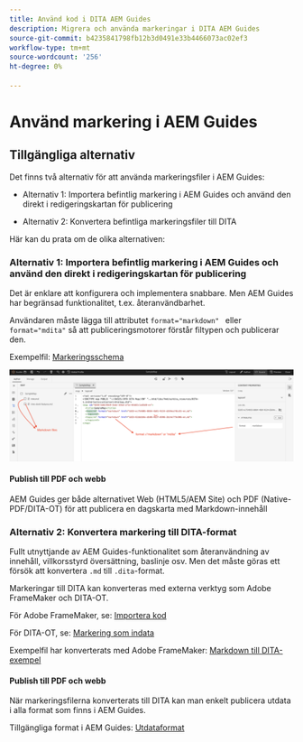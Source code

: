 ```yaml
---
title: Använd kod i DITA AEM Guides
description: Migrera och använda markeringar i DITA AEM Guides
source-git-commit: b4235841798fb12b3d0491e33b4466073ac02ef3
workflow-type: tm+mt
source-wordcount: '256'
ht-degree: 0%

---
```


# Använd markering i AEM Guides

## Tillgängliga alternativ

Det finns två alternativ för att använda markeringsfiler i AEM Guides:

- Alternativ 1: Importera befintlig markering i AEM Guides och använd den direkt i redigeringskartan för publicering

- Alternativ 2: Konvertera befintliga markeringsfiler till DITA

Här kan du prata om de olika alternativen:

### Alternativ 1: Importera befintlig markering i AEM Guides och använd den direkt i redigeringskartan för publicering

Det är enklare att konfigurera och implementera snabbare. Men AEM Guides har begränsad funktionalitet, t.ex. återanvändbarhet.

Användaren måste lägga till attributet `format="markdown" ` eller `format="mdita"` så att publiceringsmotorer förstår filtypen och publicerar den.

Exempelfil: [Markeringsschema](https://acrobat.adobe.com/id/urn:aaid:sc:AP:da31137e-be84-44fb-8974-d038eeff0283)

![skärmbild för referens](../../assets/authoring/markdown_map.png)


#### Publish till PDF och webb

AEM Guides ger både alternativet Web (HTML5/AEM Site) och PDF (Native-PDF/DITA-OT) för att publicera en dagskarta med Markdown-innehåll

### Alternativ 2: Konvertera markering till DITA-format

Fullt utnyttjande av AEM Guides-funktionalitet som återanvändning av innehåll, villkorsstyrd översättning, baslinje osv. Men det måste göras ett försök att konvertera `.md` till `.dita`-format.

Markeringar till DITA kan konverteras med externa verktyg som Adobe FrameMaker och DITA-OT.


För Adobe FrameMaker, se: [Importera kod](https://www.adobe.com/in/products/framemaker/features.html#import-markdown)

För DITA-OT, se: [Markering som indata](https://www.dita-ot.org/dev/topics/markdown-input.html)

Exempelfil har konverterats med Adobe FrameMaker: [Markdown till DITA-exempel](https://acrobat.adobe.com/id/urn:aaid:sc:AP:874881f3-ba43-410c-abc6-2df899536d79)

#### Publish till PDF och webb

När markeringsfilerna konverterats till DITA kan man enkelt publicera utdata i alla format som finns i AEM Guides.

Tillgängliga format i AEM Guides: [Utdataformat](../../../../user-guide/generate-output-understand-presets.md)
